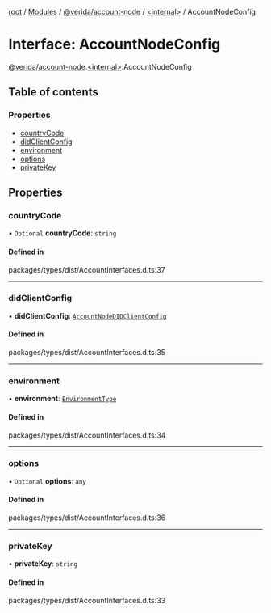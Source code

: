 [root](../README.md) / [Modules](../modules.md) / [@verida/account-node](../modules/verida_account_node.md) / [<internal\>](../modules/verida_account_node._internal_.md) / AccountNodeConfig

# Interface: AccountNodeConfig

[@verida/account-node](../modules/verida_account_node.md).[<internal\>](../modules/verida_account_node._internal_.md).AccountNodeConfig

## Table of contents

### Properties

- [countryCode](verida_account_node._internal_.AccountNodeConfig.md#countrycode)
- [didClientConfig](verida_account_node._internal_.AccountNodeConfig.md#didclientconfig)
- [environment](verida_account_node._internal_.AccountNodeConfig.md#environment)
- [options](verida_account_node._internal_.AccountNodeConfig.md#options)
- [privateKey](verida_account_node._internal_.AccountNodeConfig.md#privatekey)

## Properties

### countryCode

• `Optional` **countryCode**: `string`

#### Defined in

packages/types/dist/AccountInterfaces.d.ts:37

___

### didClientConfig

• **didClientConfig**: [`AccountNodeDIDClientConfig`](verida_account_node._internal_.AccountNodeDIDClientConfig.md)

#### Defined in

packages/types/dist/AccountInterfaces.d.ts:35

___

### environment

• **environment**: [`EnvironmentType`](../enums/verida_account_node._internal_.EnvironmentType.md)

#### Defined in

packages/types/dist/AccountInterfaces.d.ts:34

___

### options

• `Optional` **options**: `any`

#### Defined in

packages/types/dist/AccountInterfaces.d.ts:36

___

### privateKey

• **privateKey**: `string`

#### Defined in

packages/types/dist/AccountInterfaces.d.ts:33
